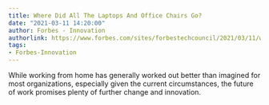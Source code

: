 ```yaml
---
title: Where Did All The Laptops And Office Chairs Go?
date: "2021-03-11 14:20:00"
author: Forbes - Innovation
authorlink: https://www.forbes.com/sites/forbestechcouncil/2021/03/11/where-did-all-the-laptops-and-office-chairs-go/
tags:
- Forbes-Innovation
---
```

While working from home has generally worked out better than imagined for most organizations, especially given the current circumstances, the future of work promises plenty of further change and innovation.